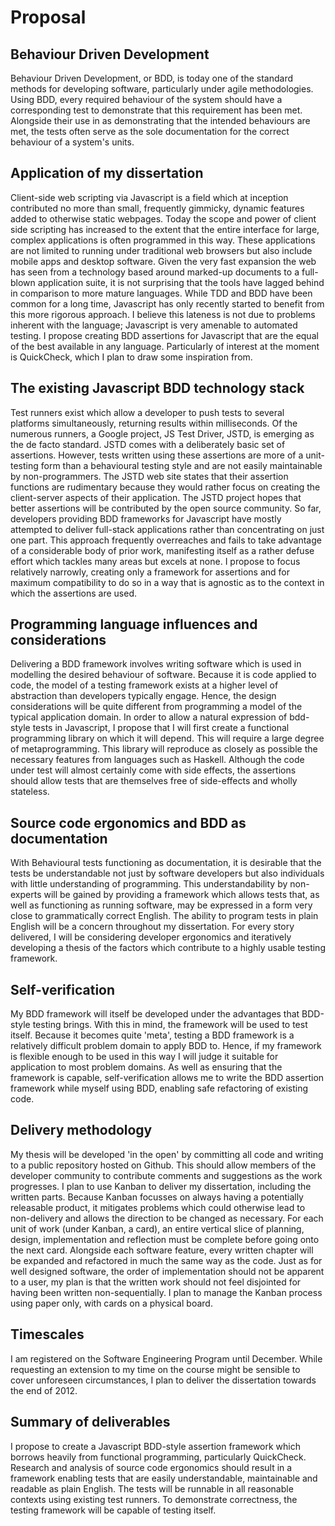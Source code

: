 Proposal
========

Behaviour Driven Development
----------------------------

Behaviour Driven Development, or BDD, is today one of the standard
methods for developing software, particularly under agile methodologies.
Using BDD, every required behaviour of the system should have a
corresponding test to demonstrate that this requirement has been met.
Alongside their use in as demonstrating that the intended behaviours are
met, the tests often serve as the sole documentation for the correct
behaviour of a system's units.

Application of my dissertation
------------------------------

Client-side web scripting via Javascript is a field which at inception
contributed no more than small, frequently gimmicky, dynamic features
added to otherwise static webpages. Today the scope and power of client
side scripting has increased to the extent that the entire interface for
large, complex applications is often programmed in this way. These
applications are not limited to running under traditional web browsers
but also include mobile apps and desktop software. Given the very fast
expansion the web has seen from a technology based around marked-up
documents to a full-blown application suite, it is not surprising that
the tools have lagged behind in comparison to more mature languages.
While TDD and BDD have been common for a long time, Javascript has only
recently started to benefit from this more rigorous approach. I believe
this lateness is not due to problems inherent with the language;
Javascript is very amenable to automated testing. I propose creating BDD
assertions for Javascript that are the equal of the best available in
any language. Particularly of interest at the moment is QuickCheck,
which I plan to draw some inspiration from.

The existing Javascript BDD technology stack
--------------------------------------------

Test runners exist which allow a developer to push tests to several
platforms simultaneously, returning results within milliseconds. Of the
numerous runners, a Google project, JS Test Driver, JSTD, is emerging as
the de facto standard. JSTD comes with a deliberately basic set of
assertions. However, tests written using these assertions are more of a
unit-testing form than a behavioural testing style and are not easily
maintainable by non-programmers. The JSTD web site states that their
assertion functions are rudimentary because they would rather focus on
creating the client-server aspects of their application. The JSTD
project hopes that better assertions will be contributed by the open
source community. So far, developers providing BDD frameworks for
Javascript have mostly attempted to deliver full-stack applications
rather than concentrating on just one part. This approach frequently
overreaches and fails to take advantage of a considerable body of prior
work, manifesting itself as a rather defuse effort which tackles many
areas but excels at none. I propose to focus relatively narrowly,
creating only a framework for assertions and for maximum compatibility
to do so in a way that is agnostic as to the context in which the
assertions are used.

Programming language influences and considerations
--------------------------------------------------

Delivering a BDD framework involves writing software which is used in
modelling the desired behaviour of software. Because it is code applied
to code, the model of a testing framework exists at a higher level of
abstraction than developers typically engage. Hence, the design
considerations will be quite different from programming a model of the
typical application domain. In order to allow a natural expression of
bdd-style tests in Javascript, I propose that I will first create a
functional programming library on which it will depend. This will
require a large degree of metaprogramming. This library will reproduce
as closely as possible the necessary features from languages such as
Haskell. Although the code under test will almost certainly come with
side effects, the assertions should allow tests that are themselves free
of side-effects and wholly stateless.

Source code ergonomics and BDD as documentation
-----------------------------------------------

With Behavioural tests functioning as documentation, it is desirable
that the tests be understandable not just by software developers but
also individuals with little understanding of programming. This
understandability by non-experts will be gained by providing a framework
which allows tests that, as well as functioning as running software, may
be expressed in a form very close to grammatically correct English. The
ability to program tests in plain English will be a concern throughout
my dissertation. For every story delivered, I will be considering
developer ergonomics and iteratively developing a thesis of the factors
which contribute to a highly usable testing framework.

Self-verification
-----------------

My BDD framework will itself be developed under the advantages that
BDD-style testing brings. With this in mind, the framework will be used
to test itself. Because it becomes quite 'meta', testing a BDD framework
is a relatively difficult problem domain to apply BDD to. Hence, if my
framework is flexible enough to be used in this way I will judge it
suitable for application to most problem domains. As well as ensuring
that the framework is capable, self-verification allows me to write the
BDD assertion framework while myself using BDD, enabling safe
refactoring of existing code.

Delivery methodology
--------------------

My thesis will be developed 'in the open' by committing all code and
writing to a public repository hosted on Github. This should allow
members of the developer community to contribute comments and
suggestions as the work progresses. I plan to use Kanban to deliver my
dissertation, including the written parts. Because Kanban focusses on
always having a potentially releasable product, it mitigates problems
which could otherwise lead to non-delivery and allows the direction to
be changed as necessary. For each unit of work (under Kanban, a card),
an entire vertical slice of planning, design, implementation and
reflection must be complete before going onto the next card. Alongside
each software feature, every written chapter will be expanded and
refactored in much the same way as the code. Just as for well designed
software, the order of implementation should not be apparent to a user,
my plan is that the written work should not feel disjointed for having
been written non-sequentially. I plan to manage the Kanban process using
paper only, with cards on a physical board.

Timescales
----------

I am registered on the Software Engineering Program until December.
While requesting an extension to my time on the course might be sensible
to cover unforeseen circumstances, I plan to deliver the dissertation
towards the end of 2012.

Summary of deliverables
-----------------------

I propose to create a Javascript BDD-style assertion framework which
borrows heavily from functional programming, particularly QuickCheck.
Research and analysis of source code ergonomics should result in a
framework enabling tests that are easily understandable, maintainable
and readable as plain English. The tests will be runnable in all
reasonable contexts using existing test runners. To demonstrate
correctness, the testing framework will be capable of testing itself.
